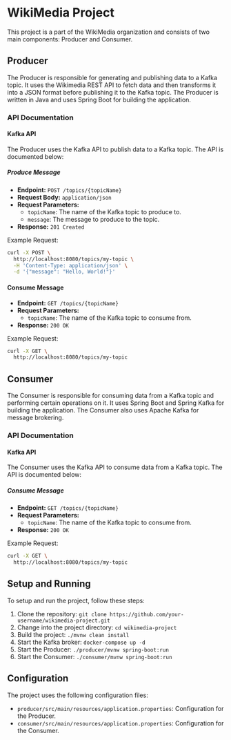  WikiMedia Project
=====================================

This project is a part of the WikiMedia organization and consists of two main components: Producer and Consumer.

 Producer
------------

The Producer is responsible for generating and publishing data to a Kafka topic. It uses the Wikimedia REST API to fetch data and then transforms it into a JSON format before publishing it to the Kafka topic. The Producer is written in Java and uses Spring Boot for building the application.

### API Documentation

#### Kafka API

The Producer uses the Kafka API to publish data to a Kafka topic. The API is documented below:

##### Produce Message

* **Endpoint:** `POST /topics/{topicName}`
* **Request Body:** `application/json`
* **Request Parameters:**
	+ `topicName`: The name of the Kafka topic to produce to.
	+ `message`: The message to produce to the topic.
* **Response:** `201 Created`

Example Request:
```bash
curl -X POST \
  http://localhost:8080/topics/my-topic \
  -H 'Content-Type: application/json' \
  -d '{"message": "Hello, World!"}'
```

#### Consume Message

* **Endpoint:** `GET /topics/{topicName}`
* **Request Parameters:**
    + `topicName`: The name of the Kafka topic to consume from.
* **Response:** `200 OK`

Example Request:
```bash
curl -X GET \
  http://localhost:8080/topics/my-topic
```

## Consumer

The Consumer is responsible for consuming data from a Kafka topic and performing certain operations on it. It uses Spring Boot and Spring Kafka for building the application. The Consumer also uses Apache Kafka for message brokering.

### API Documentation

#### Kafka API

The Consumer uses the Kafka API to consume data from a Kafka topic. The API is documented below:

##### Consume Message

* **Endpoint:** `GET /topics/{topicName}`
* **Request Parameters:**
    + `topicName`: The name of the Kafka topic to consume from.
* **Response:** `200 OK`

Example Request:
```bash
curl -X GET \
  http://localhost:8080/topics/my-topic
```

## Setup and Running

To setup and run the project, follow these steps:

1. Clone the repository: `git clone https://github.com/your-username/wikimedia-project.git`
2. Change into the project directory: `cd wikimedia-project`
3. Build the project: `./mvnw clean install`
4. Start the Kafka broker: `docker-compose up -d`
5. Start the Producer: `./producer/mvnw spring-boot:run`
6. Start the Consumer: `./consumer/mvnw spring-boot:run`

## Configuration

The project uses the following configuration files:

* `producer/src/main/resources/application.properties`: Configuration for the Producer.
* `consumer/src/main/resources/application.properties`: Configuration for the Consumer.